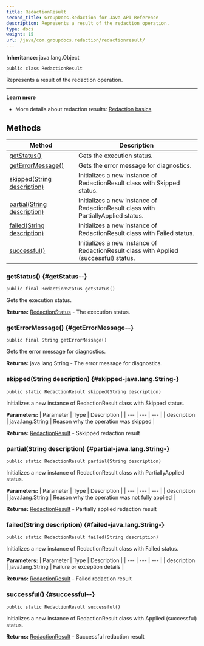 ```yaml
---
title: RedactionResult
second_title: GroupDocs.Redaction for Java API Reference
description: Represents a result of the redaction operation.
type: docs
weight: 15
url: /java/com.groupdocs.redaction/redactionresult/
---
```

**Inheritance:**
java.lang.Object
```
public class RedactionResult
```

Represents a result of the redaction operation.

--------------------

**Learn more**

 *  More details about redaction results: [Redaction basics][]


[Redaction basics]: https://docs.groupdocs.com/redaction/java/redaction-basics/
## Methods

| Method | Description |
| --- | --- |
| [getStatus()](#getStatus--) | Gets the execution status. |
| [getErrorMessage()](#getErrorMessage--) | Gets the error message for diagnostics. |
| [skipped(String description)](#skipped-java.lang.String-) | Initializes a new instance of RedactionResult class with Skipped status. |
| [partial(String description)](#partial-java.lang.String-) | Initializes a new instance of RedactionResult class with PartiallyApplied status. |
| [failed(String description)](#failed-java.lang.String-) | Initializes a new instance of RedactionResult class with Failed status. |
| [successful()](#successful--) | Initializes a new instance of RedactionResult class with Applied (successful) status. |
### getStatus() {#getStatus--}
```
public final RedactionStatus getStatus()
```


Gets the execution status.

**Returns:**
[RedactionStatus](../../com.groupdocs.redaction/redactionstatus) - The execution status.
### getErrorMessage() {#getErrorMessage--}
```
public final String getErrorMessage()
```


Gets the error message for diagnostics.

**Returns:**
java.lang.String - The error message for diagnostics.
### skipped(String description) {#skipped-java.lang.String-}
```
public static RedactionResult skipped(String description)
```


Initializes a new instance of RedactionResult class with Skipped status.

**Parameters:**
| Parameter | Type | Description |
| --- | --- | --- |
| description | java.lang.String | Reason why the operation was skipped |

**Returns:**
[RedactionResult](../../com.groupdocs.redaction/redactionresult) - Sskipped redaction result
### partial(String description) {#partial-java.lang.String-}
```
public static RedactionResult partial(String description)
```


Initializes a new instance of RedactionResult class with PartiallyApplied status.

**Parameters:**
| Parameter | Type | Description |
| --- | --- | --- |
| description | java.lang.String | Reason why the operation was not fully applied |

**Returns:**
[RedactionResult](../../com.groupdocs.redaction/redactionresult) - Partially applied redaction result
### failed(String description) {#failed-java.lang.String-}
```
public static RedactionResult failed(String description)
```


Initializes a new instance of RedactionResult class with Failed status.

**Parameters:**
| Parameter | Type | Description |
| --- | --- | --- |
| description | java.lang.String | Failure or exception details |

**Returns:**
[RedactionResult](../../com.groupdocs.redaction/redactionresult) - Failed redaction result
### successful() {#successful--}
```
public static RedactionResult successful()
```


Initializes a new instance of RedactionResult class with Applied (successful) status.

**Returns:**
[RedactionResult](../../com.groupdocs.redaction/redactionresult) - Successful redaction result
